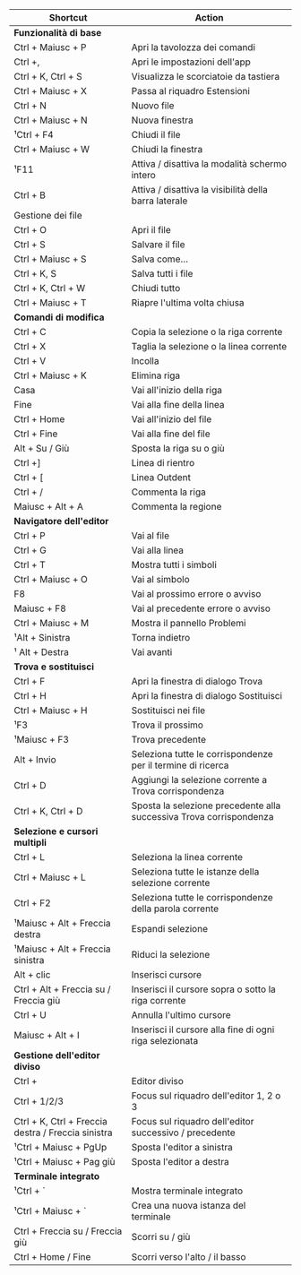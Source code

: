 
| Shortcut | Action |
| ----------- | ----------- |
| **Funzionalità di base** |
| Ctrl + Maiusc + P | Apri la tavolozza dei comandi |
| Ctrl +, | Apri le impostazioni dell'app |
| Ctrl + K, Ctrl + S | Visualizza le scorciatoie da tastiera |
| Ctrl + Maiusc + X | Passa al riquadro Estensioni |
| Ctrl + N | Nuovo file |
| Ctrl + Maiusc + N | Nuova finestra |
| ¹Ctrl + F4 | Chiudi il file |
| Ctrl + Maiusc + W | Chiudi la finestra |
| ¹F11 | Attiva / disattiva la modalità schermo intero |
| Ctrl + B | Attiva / disattiva la visibilità della barra laterale |
| Gestione dei file |
| Ctrl + O | Apri il file |
| Ctrl + S | Salvare il file |
| Ctrl + Maiusc + S | Salva come… |
| Ctrl + K, S | Salva tutti i file |
| Ctrl + K, Ctrl + W | Chiudi tutto |
| Ctrl + Maiusc + T | Riapre l'ultima volta chiusa |
| **Comandi di modifica** |
| Ctrl + C | Copia la selezione o la riga corrente |
| Ctrl + X | Taglia la selezione o la linea corrente |
| Ctrl + V | Incolla |
| Ctrl + Maiusc + K | Elimina riga |
| Casa | Vai all'inizio della riga |
| Fine | Vai alla fine della linea |
| Ctrl + Home | Vai all'inizio del file |
| Ctrl + Fine | Vai alla fine del file |
| Alt + Su / Giù | Sposta la riga su o giù |
| Ctrl +] | Linea di rientro |
| Ctrl + [ | Linea Outdent |
| Ctrl + / | Commenta la riga |
| Maiusc + Alt + A | Commenta la regione |
| **Navigatore dell'editor** |
| Ctrl + P | Vai al file |
| Ctrl + G | Vai alla linea |
| Ctrl + T | Mostra tutti i simboli |
| Ctrl + Maiusc + O | Vai al simbolo |
| F8 | Vai al prossimo errore o avviso |
| Maiusc + F8 | Vai al precedente errore o avviso |
| Ctrl + Maiusc + M | Mostra il pannello Problemi |
| ¹Alt + Sinistra | Torna indietro |
| ¹ Alt + Destra | Vai avanti |
| **Trova e sostituisci** |
| Ctrl + F | Apri la finestra di dialogo Trova |
| Ctrl + H | Apri la finestra di dialogo Sostituisci |
| Ctrl + Maiusc + H | Sostituisci nei file |
| ¹F3 | Trova il prossimo |
| ¹Maiusc + F3 | Trova precedente |
| Alt + Invio | Seleziona tutte le corrispondenze per il termine di ricerca |
| Ctrl + D | Aggiungi la selezione corrente a Trova corrispondenza |
| Ctrl + K, Ctrl + D | Sposta la selezione precedente alla successiva Trova corrispondenza |
| **Selezione e cursori multipli** |
| Ctrl + L | Seleziona la linea corrente |
| Ctrl + Maiusc + L | Seleziona tutte le istanze della selezione corrente |
| Ctrl + F2 | Seleziona tutte le corrispondenze della parola corrente |
| ¹Maiusc + Alt + Freccia destra | Espandi selezione |
| ¹Maiusc + Alt + Freccia sinistra | Riduci la selezione |
| Alt + clic | Inserisci cursore |
| Ctrl + Alt + Freccia su / Freccia giù | Inserisci il cursore sopra o sotto la riga corrente |
| Ctrl + U | Annulla l'ultimo cursore |
| Maiusc + Alt + I | Inserisci il cursore alla fine di ogni riga selezionata |
| **Gestione dell'editor diviso** |
| Ctrl + | Editor diviso |
| Ctrl + 1/2/3 | Focus sul riquadro dell'editor 1, 2 o 3 |
| Ctrl + K, Ctrl + Freccia destra / Freccia sinistra | Focus sul riquadro dell'editor successivo / precedente |
| ¹Ctrl + Maiusc + PgUp | Sposta l'editor a sinistra |
| ¹Ctrl + Maiusc + Pag giù | Sposta l'editor a destra |
| **Terminale integrato** |
| ¹Ctrl + ` | Mostra terminale integrato |
| ¹Ctrl + Maiusc + ` | Crea una nuova istanza del terminale |
| Ctrl + Freccia su / Freccia giù | Scorri su / giù |
| Ctrl + Home / Fine | Scorri verso l'alto / il basso |
